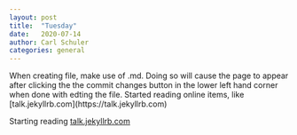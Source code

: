 ```yaml
---
layout: post
title:  "Tuesday"
date:   2020-07-14
author: Carl Schuler
categories: general
---
```

<p> When creating file, make use of .md. Doing so will cause the page to appear after clicking the the commit changes button in the lower left hand corner when done with edting the file.  Started reading online items, like [talk.jekyllrb.com](https://talk.jekyllrb.com)<p/>

Starting reading <a href="#" title="https://talk.jekyllrb.com"> talk.jekyllrb.com </a>

